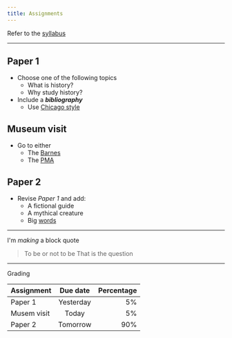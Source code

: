 ```yaml
---
title: Assignments
---
```


Refer to the [syllabus](https://mbrown1211.github.io/test/class/syllabus.html)

***

## Paper 1
- Choose one of the following topics
  - What is history?
  - Why study history?
- Include a ***bibliography***
  - Use [Chicago style](https://www.chicagomanualofstyle.org/tools_citationguide.html)
  
## Museum visit
 - Go to either
   - The [Barnes](https://www.barnesfoundation.org/)
   - The [PMA](https://philamuseum.org/)
    
## Paper 2
 - Revise *Paper 1* and add:
   - A fictional guide
   - A mythical creature
   - Big [words](https://www.thesaurus.com)

---

I'm _making_ a block quote
> To be or not to be
> That is the question
---

Grading

| Assignment    | Due date      | Percentage  |
| ------------- |:-------------:| -----------:|
| Paper 1       | Yesterday     | 5%          |
| Musem visit   | Today         |   5%        |
| Paper 2       | Tomorrow      |    90%      |
